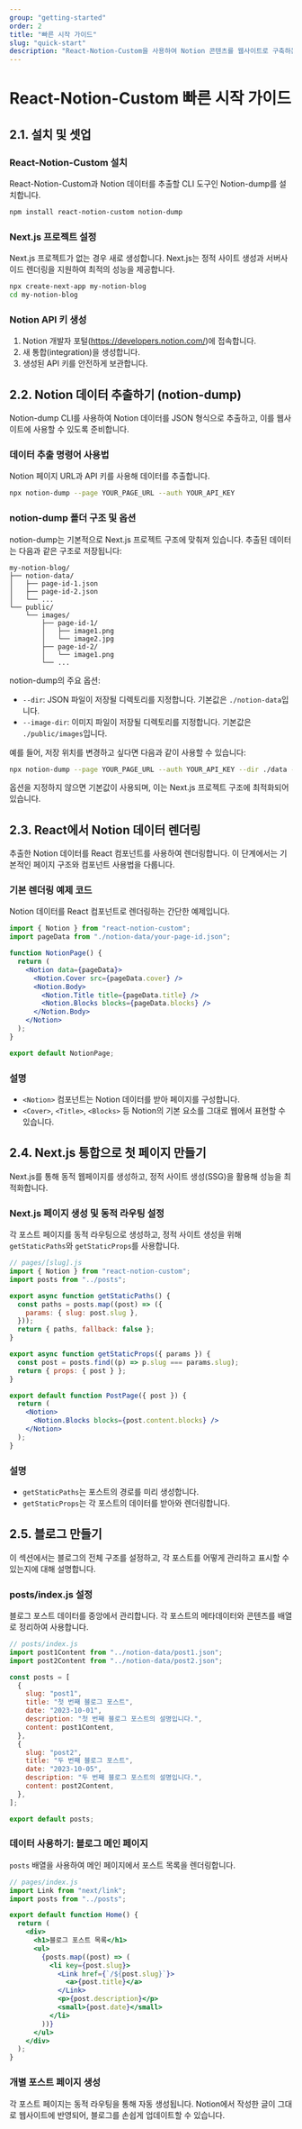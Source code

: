 ```yaml
---
group: "getting-started"
order: 2
title: "빠른 시작 가이드"
slug: "quick-start"
description: "React-Notion-Custom을 사용하여 Notion 콘텐츠를 웹사이트로 구축하는 과정을 단계별로 안내합니다."
---
```


# React-Notion-Custom 빠른 시작 가이드

## 2.1. 설치 및 셋업

### React-Notion-Custom 설치

React-Notion-Custom과 Notion 데이터를 추출할 CLI 도구인 Notion-dump를 설치합니다.

```bash
npm install react-notion-custom notion-dump
```

### Next.js 프로젝트 설정

Next.js 프로젝트가 없는 경우 새로 생성합니다. Next.js는 정적 사이트 생성과 서버사이드 렌더링을 지원하여 최적의 성능을 제공합니다.

```bash
npx create-next-app my-notion-blog
cd my-notion-blog
```

### Notion API 키 생성

1. Notion 개발자 포털(https://developers.notion.com/)에 접속합니다.
2. 새 통합(integration)을 생성합니다.
3. 생성된 API 키를 안전하게 보관합니다.

## 2.2. Notion 데이터 추출하기 (notion-dump)

Notion-dump CLI를 사용하여 Notion 데이터를 JSON 형식으로 추출하고, 이를 웹사이트에 사용할 수 있도록 준비합니다.

### 데이터 추출 명령어 사용법

Notion 페이지 URL과 API 키를 사용해 데이터를 추출합니다.

```bash
npx notion-dump --page YOUR_PAGE_URL --auth YOUR_API_KEY
```

### notion-dump 폴더 구조 및 옵션

notion-dump는 기본적으로 Next.js 프로젝트 구조에 맞춰져 있습니다. 추출된 데이터는 다음과 같은 구조로 저장됩니다:

```
my-notion-blog/
├── notion-data/
│   ├── page-id-1.json
│   ├── page-id-2.json
│   └── ...
└── public/
    └── images/
        ├── page-id-1/
        │   ├── image1.png
        │   └── image2.jpg
        ├── page-id-2/
        │   └── image1.png
        └── ...
```

notion-dump의 주요 옵션:

- `--dir`: JSON 파일이 저장될 디렉토리를 지정합니다. 기본값은 `./notion-data`입니다.
- `--image-dir`: 이미지 파일이 저장될 디렉토리를 지정합니다. 기본값은 `./public/images`입니다.

예를 들어, 저장 위치를 변경하고 싶다면 다음과 같이 사용할 수 있습니다:

```bash
npx notion-dump --page YOUR_PAGE_URL --auth YOUR_API_KEY --dir ./data --image-dir ./public/assets/images
```

옵션을 지정하지 않으면 기본값이 사용되며, 이는 Next.js 프로젝트 구조에 최적화되어 있습니다.

## 2.3. React에서 Notion 데이터 렌더링

추출한 Notion 데이터를 React 컴포넌트를 사용하여 렌더링합니다. 이 단계에서는 기본적인 페이지 구조와 컴포넌트 사용법을 다룹니다.

### 기본 렌더링 예제 코드

Notion 데이터를 React 컴포넌트로 렌더링하는 간단한 예제입니다.

```jsx
import { Notion } from "react-notion-custom";
import pageData from "./notion-data/your-page-id.json";

function NotionPage() {
  return (
    <Notion data={pageData}>
      <Notion.Cover src={pageData.cover} />
      <Notion.Body>
        <Notion.Title title={pageData.title} />
        <Notion.Blocks blocks={pageData.blocks} />
      </Notion.Body>
    </Notion>
  );
}

export default NotionPage;
```

### 설명

- `<Notion>` 컴포넌트는 Notion 데이터를 받아 페이지를 구성합니다.
- `<Cover>`, `<Title>`, `<Blocks>` 등 Notion의 기본 요소를 그대로 웹에서 표현할 수 있습니다.

## 2.4. Next.js 통합으로 첫 페이지 만들기

Next.js를 통해 동적 웹페이지를 생성하고, 정적 사이트 생성(SSG)을 활용해 성능을 최적화합니다.

### Next.js 페이지 생성 및 동적 라우팅 설정

각 포스트 페이지를 동적 라우팅으로 생성하고, 정적 사이트 생성을 위해 `getStaticPaths`와 `getStaticProps`를 사용합니다.

```jsx
// pages/[slug].js
import { Notion } from "react-notion-custom";
import posts from "../posts";

export async function getStaticPaths() {
  const paths = posts.map((post) => ({
    params: { slug: post.slug },
  }));
  return { paths, fallback: false };
}

export async function getStaticProps({ params }) {
  const post = posts.find((p) => p.slug === params.slug);
  return { props: { post } };
}

export default function PostPage({ post }) {
  return (
    <Notion>
      <Notion.Blocks blocks={post.content.blocks} />
    </Notion>
  );
}
```

### 설명

- `getStaticPaths`는 포스트의 경로를 미리 생성합니다.
- `getStaticProps`는 각 포스트의 데이터를 받아와 렌더링합니다.

## 2.5. 블로그 만들기

이 섹션에서는 블로그의 전체 구조를 설정하고, 각 포스트를 어떻게 관리하고 표시할 수 있는지에 대해 설명합니다.

### posts/index.js 설정

블로그 포스트 데이터를 중앙에서 관리합니다. 각 포스트의 메타데이터와 콘텐츠를 배열로 정리하여 사용합니다.

```javascript
// posts/index.js
import post1Content from "../notion-data/post1.json";
import post2Content from "../notion-data/post2.json";

const posts = [
  {
    slug: "post1",
    title: "첫 번째 블로그 포스트",
    date: "2023-10-01",
    description: "첫 번째 블로그 포스트의 설명입니다.",
    content: post1Content,
  },
  {
    slug: "post2",
    title: "두 번째 블로그 포스트",
    date: "2023-10-05",
    description: "두 번째 블로그 포스트의 설명입니다.",
    content: post2Content,
  },
];

export default posts;
```

### 데이터 사용하기: 블로그 메인 페이지

`posts` 배열을 사용하여 메인 페이지에서 포스트 목록을 렌더링합니다.

```jsx
// pages/index.js
import Link from "next/link";
import posts from "../posts";

export default function Home() {
  return (
    <div>
      <h1>블로그 포스트 목록</h1>
      <ul>
        {posts.map((post) => (
          <li key={post.slug}>
            <Link href={`/${post.slug}`}>
              <a>{post.title}</a>
            </Link>
            <p>{post.description}</p>
            <small>{post.date}</small>
          </li>
        ))}
      </ul>
    </div>
  );
}
```

### 개별 포스트 페이지 생성

각 포스트 페이지는 동적 라우팅을 통해 자동 생성됩니다. Notion에서 작성한 글이 그대로 웹사이트에 반영되어, 블로그를 손쉽게 업데이트할 수 있습니다.
